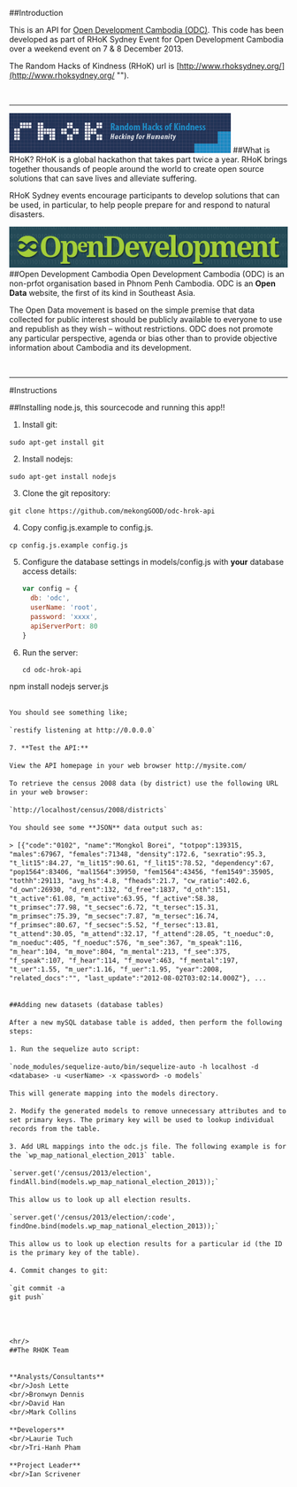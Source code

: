 ##Introduction

This is an API for [Open Development Cambodia (ODC)](http://www.opendevelopmentcambodia.net/ ""). This code has been developed as part of RHoK Sydney Event for Open Development Cambodia over a weekend event on 7 & 8 December 2013.

The Random Hacks of Kindness (RHoK) url is [http://www.rhoksydney.org/](http://www.rhoksydney.org/ "").

<br/>
<hr/>

![rhok.png](_markdown_images/rhok.png "")
##What is RHoK?
RHoK is a global hackathon that takes part twice a year. RHoK brings together thousands of people around the world to create open source solutions that can save lives and alleviate suffering. 

RHoK Sydney events encourage participants to develop solutions that can be used, in particular, to help people prepare for and respond to natural disasters.

![odc.png](_markdown_images/odc.png "")
##Open Development Cambodia
Open Development Cambodia (ODC) is an non-prfot organisation based in Phnom Penh Cambodia. ODC is an **Open Data** website, the first of its kind in Southeast Asia. 

The Open Data movement is based on the simple premise that data collected for public interest should be publicly available to everyone to use and republish as they wish – without restrictions. ODC does not promote any particular perspective, agenda or bias other than to provide objective information about Cambodia and its development.

<br/>
<hr/>
#Instructions

##Installing node.js, this sourcecode and running this app!!

1. Install git:

  `sudo apt-get install git`

2. Install nodejs:

  `sudo apt-get install nodejs`

3. Clone the git repository:

  `git clone https://github.com/mekongGOOD/odc-hrok-api`

4. Copy config.js.example to config.js.

  `cp config.js.example config.js`

5. Configure the database settings in models/config.js with **your** database access details:

	````javascript
	var config = {
	  db: 'odc',
	  userName: 'root',
	  password: 'xxxx',
	  apiServerPort: 80
	}
	````

6. Run the server:

	````
	cd odc-hrok-api
  npm install
  nodejs server.js
  ````
  
  You should see something like;
  
  `restify listening at http://0.0.0.0`
  
7. **Test the API:**

View the API homepage in your web browser http://mysite.com/

To retrieve the census 2008 data (by district) use the following URL in your web browser:

  `http://localhost/census/2008/districts`
  
  You should see some **JSON** data output such as:

  > [{"code":"0102", "name":"Mongkol Borei", "totpop":139315, "males":67967, "females":71348, "density":172.6, "sexratio":95.3, "t_lit15":84.27, "m_lit15":90.61, "f_lit15":78.52, "dependency":67, "pop1564":83406, "mal1564":39950, "fem1564":43456, "fem1549":35905, "tothh":29113, "avg_hs":4.8, "fheads":21.7, "cw_ratio":402.6, "d_own":26930, "d_rent":132, "d_free":1837, "d_oth":151, "t_active":61.08, "m_active":63.95, "f_active":58.38, "t_primsec":77.98, "t_secsec":6.72, "t_tersec":15.31, "m_primsec":75.39, "m_secsec":7.87, "m_tersec":16.74, "f_primsec":80.67, "f_secsec":5.52, "f_tersec":13.81, "t_attend":30.05, "m_attend":32.17, "f_attend":28.05, "t_noeduc":0, "m_noeduc":405, "f_noeduc":576, "m_see":367, "m_speak":116, "m_hear":104, "m_move":804, "m_mental":213, "f_see":375, "f_speak":107, "f_hear":114, "f_move":463, "f_mental":197, "t_uer":1.55, "m_uer":1.16, "f_uer":1.95, "year":2008, "related_docs":"", "last_update":"2012-08-02T03:02:14.000Z"}, ...
  

##Adding new datasets (database tables)

After a new mySQL database table is added, then perform the following steps:

1. Run the sequelize auto script:
 
  `node_modules/sequelize-auto/bin/sequelize-auto -h localhost -d <database> -u <userName> -x <password> -o models`
 
  This will generate mapping into the models directory.
  
2. Modify the generated models to remove unnecessary attributes and to set primary keys. The primary key will be used to lookup individual records from the table.
 
3. Add URL mappings into the odc.js file. The following example is for the `wp_map_national_election_2013` table.
 
  `server.get('/census/2013/election', findAll.bind(models.wp_map_national_election_2013));`
  
  This allow us to look up all election results.
 
  `server.get('/census/2013/election/:code', findOne.bind(models.wp_map_national_election_2013));`
  
  This allow us to look up election results for a particular id (the ID is the primary key of the table).
  
4. Commit changes to git:

  `git commit -a  
  git push`

    
  
  
<hr/>
##The RHOK Team

    
**Analysts/Consultants**
<br/>Josh Lette
<br/>Bronwyn Dennis
<br/>David Han
<br/>Mark Collins
	
**Developers**
<br/>Laurie Tuch
<br/>Tri-Hanh Pham
	
**Project Leader**
<br/>Ian Scrivener
